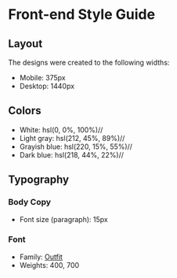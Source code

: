 # Front-end Style Guide

## Layout

The designs were created to the following widths:

- Mobile: 375px
- Desktop: 1440px

## Colors

- White: hsl(0, 0%, 100%)//
- Light gray: hsl(212, 45%, 89%)//
- Grayish blue: hsl(220, 15%, 55%)//
- Dark blue: hsl(218, 44%, 22%)//

## Typography

### Body Copy

- Font size (paragraph): 15px

### Font

- Family: [Outfit](https://fonts.google.com/specimen/Outfit)
- Weights: 400, 700
